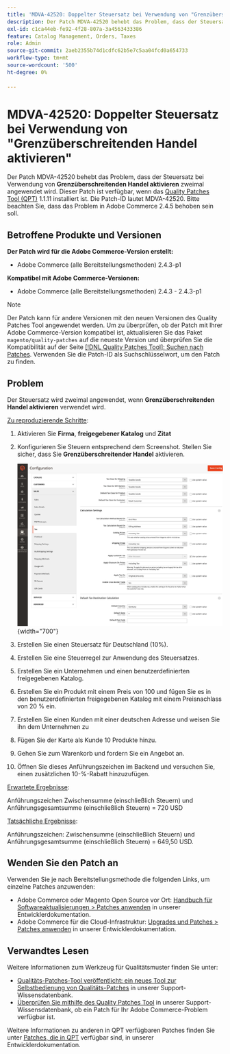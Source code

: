 ```yaml
---
title: 'MDVA-42520: Doppelter Steuersatz bei Verwendung von "Grenzüberschreitenden Handel aktivieren"'
description: Der Patch MDVA-42520 behebt das Problem, dass der Steuersatz bei Verwendung der Funktion **Grenzüberschreitenden Handel aktivieren** zweimal angewendet wird. Dieser Patch ist verfügbar, wenn das [Quality Patches Tool (QPT)](/help/announcements/adobe-commerce-announcements/magento-quality-patches-released-new-tool-to-self-serve-quality-patches.md) 1.1.11 installiert ist. Die Patch-ID lautet MDVA-42520. Bitte beachten Sie, dass das Problem in Adobe Commerce 2.4.5 behoben sein soll.
exl-id: c1ca44eb-fe92-4f28-807a-3a4563433386
feature: Catalog Management, Orders, Taxes
role: Admin
source-git-commit: 2aeb2355b74d1cdfc62b5e7c5aa04fcd0a654733
workflow-type: tm+mt
source-wordcount: '500'
ht-degree: 0%

---
```


# MDVA-42520: Doppelter Steuersatz bei Verwendung von &quot;Grenzüberschreitenden Handel aktivieren&quot;

Der Patch MDVA-42520 behebt das Problem, dass der Steuersatz bei Verwendung von **Grenzüberschreitenden Handel aktivieren** zweimal angewendet wird. Dieser Patch ist verfügbar, wenn das [Quality Patches Tool (QPT)](/help/announcements/adobe-commerce-announcements/magento-quality-patches-released-new-tool-to-self-serve-quality-patches.md) 1.1.11 installiert ist. Die Patch-ID lautet MDVA-42520. Bitte beachten Sie, dass das Problem in Adobe Commerce 2.4.5 behoben sein soll.

## Betroffene Produkte und Versionen

**Der Patch wird für die Adobe Commerce-Version erstellt:**

* Adobe Commerce (alle Bereitstellungsmethoden) 2.4.3-p1

**Kompatibel mit Adobe Commerce-Versionen:**

* Adobe Commerce (alle Bereitstellungsmethoden) 2.4.3 - 2.4.3-p1

>[!NOTE]
>
>Der Patch kann für andere Versionen mit den neuen Versionen des Quality Patches Tool angewendet werden. Um zu überprüfen, ob der Patch mit Ihrer Adobe Commerce-Version kompatibel ist, aktualisieren Sie das Paket `magento/quality-patches` auf die neueste Version und überprüfen Sie die Kompatibilität auf der Seite [[!DNL Quality Patches Tool]: Suchen nach Patches](https://experienceleague.adobe.com/tools/commerce-quality-patches/index.html). Verwenden Sie die Patch-ID als Suchschlüsselwort, um den Patch zu finden.

## Problem

Der Steuersatz wird zweimal angewendet, wenn **Grenzüberschreitenden Handel aktivieren** verwendet wird.

<u>Zu reproduzierende Schritte</u>:

1. Aktivieren Sie **Firma**, **freigegebener Katalog** und **Zitat**
1. Konfigurieren Sie Steuern entsprechend dem Screenshot. Stellen Sie sicher, dass Sie **Grenzüberschreitender Handel** aktivieren.

   ![Steuereinstellungen](/help/support-tools/patches-available-in-qpt-tool/assets/tax_settings_1.png){width="700"}

1. Erstellen Sie einen Steuersatz für Deutschland (10%).
1. Erstellen Sie eine Steuerregel zur Anwendung des Steuersatzes.
1. Erstellen Sie ein Unternehmen und einen benutzerdefinierten freigegebenen Katalog.
1. Erstellen Sie ein Produkt mit einem Preis von 100 und fügen Sie es in den benutzerdefinierten freigegebenen Katalog mit einem Preisnachlass von 20 % ein.
1. Erstellen Sie einen Kunden mit einer deutschen Adresse und weisen Sie ihn dem Unternehmen zu
1. Fügen Sie der Karte als Kunde 10 Produkte hinzu.
1. Gehen Sie zum Warenkorb und fordern Sie ein Angebot an.
1. Öffnen Sie dieses Anführungszeichen im Backend und versuchen Sie, einen zusätzlichen 10-%-Rabatt hinzuzufügen.

<u>Erwartete Ergebnisse</u>:

Anführungszeichen Zwischensumme (einschließlich Steuern) und Anführungsgesamtsumme (einschließlich Steuern) = 720 USD

<u>Tatsächliche Ergebnisse</u>:

Anführungszeichen: Zwischensumme (einschließlich Steuern) und Anführungsgesamtsumme (einschließlich Steuern) = 649,50 USD.

## Wenden Sie den Patch an

Verwenden Sie je nach Bereitstellungsmethode die folgenden Links, um einzelne Patches anzuwenden:

* Adobe Commerce oder Magento Open Source vor Ort: [Handbuch für Softwareaktualisierungen > Patches anwenden](https://experienceleague.adobe.com/en/docs/commerce-operations/tools/quality-patches-tool/usage) in unserer Entwicklerdokumentation.
* Adobe Commerce für die Cloud-Infrastruktur: [Upgrades und Patches > Patches anwenden](https://experienceleague.adobe.com/en/docs/commerce-cloud-service/user-guide/develop/upgrade/apply-patches) in unserer Entwicklerdokumentation.

## Verwandtes Lesen

Weitere Informationen zum Werkzeug für Qualitätsmuster finden Sie unter:

* [Qualitäts-Patches-Tool veröffentlicht: ein neues Tool zur Selbstbedienung von Qualitäts-Patches](/help/announcements/adobe-commerce-announcements/magento-quality-patches-released-new-tool-to-self-serve-quality-patches.md) in unserer Support-Wissensdatenbank.
* [Überprüfen Sie mithilfe des Quality Patches Tool](/help/support-tools/patches-available-in-qpt-tool/check-patch-for-magento-issue-with-magento-quality-patches.md) in unserer Support-Wissensdatenbank, ob ein Patch für Ihr Adobe Commerce-Problem verfügbar ist.

Weitere Informationen zu anderen in QPT verfügbaren Patches finden Sie unter [Patches, die in QPT](https://experienceleague.adobe.com/tools/commerce-quality-patches/index.html) verfügbar sind, in unserer Entwicklerdokumentation.
